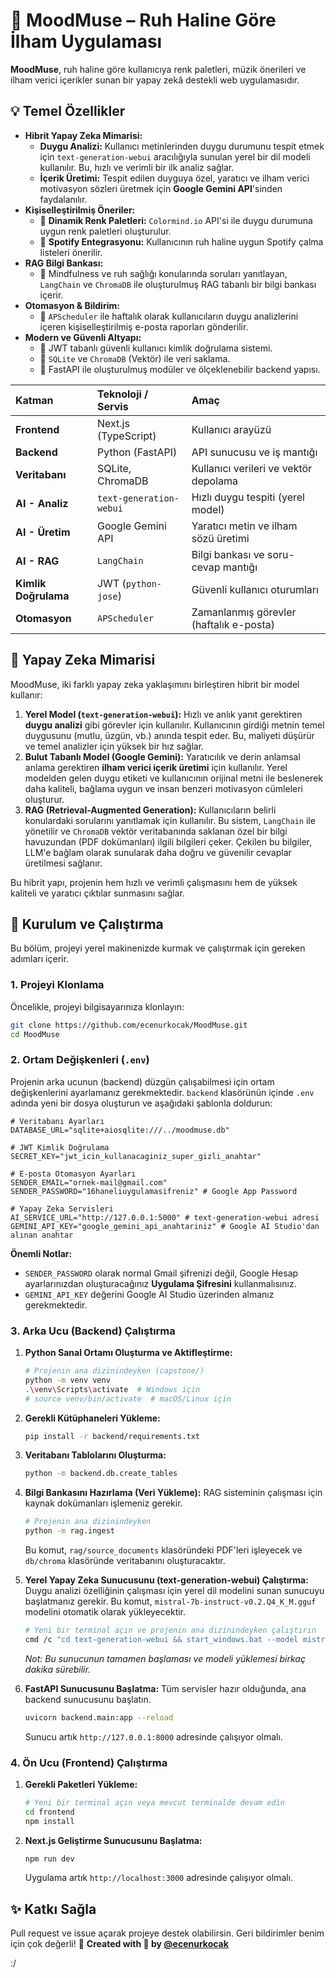# 🎨 MoodMuse – Ruh Haline Göre İlham Uygulaması

**MoodMuse**, ruh haline göre kullanıcıya renk paletleri, müzik önerileri ve ilham verici içerikler sunan bir yapay zekâ destekli web uygulamasıdır.

## 💡 Temel Özellikler
- **Hibrit Yapay Zeka Mimarisi:**
    - **Duygu Analizi:** Kullanıcı metinlerinden duygu durumunu tespit etmek için `text-generation-webui` aracılığıyla sunulan yerel bir dil modeli kullanılır. Bu, hızlı ve verimli bir ilk analiz sağlar.
    - **İçerik Üretimi:** Tespit edilen duyguya özel, yaratıcı ve ilham verici motivasyon sözleri üretmek için **Google Gemini API**'sinden faydalanılır.
- **Kişiselleştirilmiş Öneriler:**
    - 🎨 **Dinamik Renk Paletleri:** `Colormind.io` API'si ile duygu durumuna uygun renk paletleri oluşturulur.
    - 🎵 **Spotify Entegrasyonu:** Kullanıcının ruh haline uygun Spotify çalma listeleri önerilir.
- **RAG Bilgi Bankası:**
    - 🧠 Mindfulness ve ruh sağlığı konularında soruları yanıtlayan, `LangChain` ve `ChromaDB` ile oluşturulmuş RAG tabanlı bir bilgi bankası içerir.
- **Otomasyon & Bildirim:**
    - 💌 `APScheduler` ile haftalık olarak kullanıcıların duygu analizlerini içeren kişiselleştirilmiş e-posta raporları gönderilir.
- **Modern ve Güvenli Altyapı:**
    - 🔐 JWT tabanlı güvenli kullanıcı kimlik doğrulama sistemi.
    - 💾 `SQLite` ve `ChromaDB` (Vektör) ile veri saklama.
    - 🧩 FastAPI ile oluşturulmuş modüler ve ölçeklenebilir backend yapısı.

| Katman | Teknoloji / Servis | Amaç |
| :--- | :--- | :--- |
| **Frontend** | Next.js (TypeScript) | Kullanıcı arayüzü |
| **Backend** | Python (FastAPI) | API sunucusu ve iş mantığı |
| **Veritabanı**| SQLite, ChromaDB | Kullanıcı verileri ve vektör depolama |
| **AI - Analiz** | `text-generation-webui` | Hızlı duygu tespiti (yerel model) |
| **AI - Üretim** | Google Gemini API | Yaratıcı metin ve ilham sözü üretimi |
| **AI - RAG** | `LangChain` | Bilgi bankası ve soru-cevap mantığı |
| **Kimlik Doğrulama** | JWT (`python-jose`) | Güvenli kullanıcı oturumları |
| **Otomasyon** | `APScheduler` | Zamanlanmış görevler (haftalık e-posta) |


## 🧠 Yapay Zeka Mimarisi

MoodMuse, iki farklı yapay zeka yaklaşımını birleştiren hibrit bir model kullanır:

1.  **Yerel Model (`text-generation-webui`):** Hızlı ve anlık yanıt gerektiren **duygu analizi** gibi görevler için kullanılır. Kullanıcının girdiği metnin temel duygusunu (mutlu, üzgün, vb.) anında tespit eder. Bu, maliyeti düşürür ve temel analizler için yüksek bir hız sağlar.
2.  **Bulut Tabanlı Model (Google Gemini):** Yaratıcılık ve derin anlamsal anlama gerektiren **ilham verici içerik üretimi** için kullanılır. Yerel modelden gelen duygu etiketi ve kullanıcının orijinal metni ile beslenerek daha kaliteli, bağlama uygun ve insan benzeri motivasyon cümleleri oluşturur.
3.  **RAG (Retrieval-Augmented Generation):** Kullanıcıların belirli konulardaki sorularını yanıtlamak için kullanılır. Bu sistem, `LangChain` ile yönetilir ve `ChromaDB` vektör veritabanında saklanan özel bir bilgi havuzundan (PDF dokümanları) ilgili bilgileri çeker. Çekilen bu bilgiler, LLM'e bağlam olarak sunularak daha doğru ve güvenilir cevaplar üretilmesi sağlanır.

Bu hibrit yapı, projenin hem hızlı ve verimli çalışmasını hem de yüksek kaliteli ve yaratıcı çıktılar sunmasını sağlar.

## 🚀 Kurulum ve Çalıştırma

Bu bölüm, projeyi yerel makinenizde kurmak ve çalıştırmak için gereken adımları içerir.

### **1. Projeyi Klonlama**

Öncelikle, projeyi bilgisayarınıza klonlayın:
```bash
git clone https://github.com/ecenurkocak/MoodMuse.git
cd MoodMuse
```

### **2. Ortam Değişkenleri (`.env`)**

Projenin arka ucunun (backend) düzgün çalışabilmesi için ortam değişkenlerini ayarlamanız gerekmektedir. `backend` klasörünün içinde `.env` adında yeni bir dosya oluşturun ve aşağıdaki şablonla doldurun:

```
# Veritabanı Ayarları
DATABASE_URL="sqlite+aiosqlite:///../moodmuse.db"

# JWT Kimlik Doğrulama
SECRET_KEY="jwt_icin_kullanacaginiz_super_gizli_anahtar"

# E-posta Otomasyon Ayarları
SENDER_EMAIL="ornek-mail@gmail.com"
SENDER_PASSWORD="16haneliuygulamasifreniz" # Google App Password

# Yapay Zeka Servisleri
AI_SERVICE_URL="http://127.0.0.1:5000" # text-generation-webui adresi
GEMINI_API_KEY="google_gemini_api_anahtariniz" # Google AI Studio'dan alınan anahtar
```
**Önemli Notlar:**
- `SENDER_PASSWORD` olarak normal Gmail şifrenizi değil, Google Hesap ayarlarınızdan oluşturacağınız **Uygulama Şifresini** kullanmalısınız.
- `GEMINI_API_KEY` değerini Google AI Studio üzerinden almanız gerekmektedir.

### **3. Arka Ucu (Backend) Çalıştırma**

1.  **Python Sanal Ortamı Oluşturma ve Aktifleştirme:**
    ```bash
    # Projenin ana dizinindeyken (capstone/)
    python -m venv venv
    .\venv\Scripts\activate  # Windows için
    # source venv/bin/activate  # macOS/Linux için
    ```

2.  **Gerekli Kütüphaneleri Yükleme:**
    ```bash
    pip install -r backend/requirements.txt
    ```

3.  **Veritabanı Tablolarını Oluşturma:**
    ```bash
    python -m backend.db.create_tables
    ```

4.  **Bilgi Bankasını Hazırlama (Veri Yükleme):**
    RAG sisteminin çalışması için kaynak dokümanları işlemeniz gerekir.
    ```bash
    # Projenin ana dizinindeyken
    python -m rag.ingest
    ```
    Bu komut, `rag/source_documents` klasöründeki PDF'leri işleyecek ve `db/chroma` klasöründe veritabanını oluşturacaktır.

5.  **Yerel Yapay Zeka Sunucusunu (text-generation-webui) Çalıştırma:**
    Duygu analizi özelliğinin çalışması için yerel dil modelini sunan sunucuyu başlatmanız gerekir. Bu komut, `mistral-7b-instruct-v0.2.Q4_K_M.gguf` modelini otomatik olarak yükleyecektir.
    ```bash
    # Yeni bir terminal açın ve projenin ana dizinindeyken çalıştırın
    cmd /c "cd text-generation-webui && start_windows.bat --model mistral-7b-instruct-v0.2.Q4_K_M.gguf --api --api-port 5000"
    ```
    *Not: Bu sunucunun tamamen başlaması ve modeli yüklemesi birkaç dakika sürebilir.*

6.  **FastAPI Sunucusunu Başlatma:**
    Tüm servisler hazır olduğunda, ana backend sunucusunu başlatın.
    ```bash
    uvicorn backend.main:app --reload
    ```
    Sunucu artık `http://127.0.0.1:8000` adresinde çalışıyor olmalı.

### **4. Ön Ucu (Frontend) Çalıştırma**

1.  **Gerekli Paketleri Yükleme:**
    ```bash
    # Yeni bir terminal açın veya mevcut terminalde devam edin
    cd frontend
    npm install
    ```

2.  **Next.js Geliştirme Sunucusunu Başlatma:**
    ```bash
    npm run dev
    ```
    Uygulama artık `http://localhost:3000` adresinde çalışıyor olmalı.

## ✨ Katkı Sağla

Pull request ve issue açarak projeye destek olabilirsin.
Geri bildirimler benim için çok değerli! 💌
**Created with 💖 by [@ecenurkocak](https://github.com/ecenurkocak)**

:/